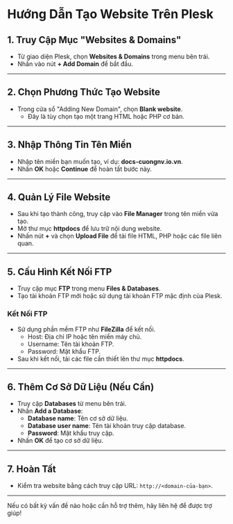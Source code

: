 
# Hướng Dẫn Tạo Website Trên Plesk

## 1. **Truy Cập Mục "Websites & Domains"**
- Từ giao diện Plesk, chọn **Websites & Domains** trong menu bên trái.
- Nhấn vào nút **+ Add Domain** để bắt đầu.

---

## 2. **Chọn Phương Thức Tạo Website**
- Trong cửa sổ "Adding New Domain", chọn **Blank website**.
  - Đây là tùy chọn tạo một trang HTML hoặc PHP cơ bản.

---

## 3. **Nhập Thông Tin Tên Miền**
- Nhập tên miền bạn muốn tạo, ví dụ: **docs-cuongnv.io.vn**.
- Nhấn **OK** hoặc **Continue** để hoàn tất bước này.

---

## 4. **Quản Lý File Website**
- Sau khi tạo thành công, truy cập vào **File Manager** trong tên miền vừa tạo.
- Mở thư mục **httpdocs** để lưu trữ nội dung website.
- Nhấn nút **+** và chọn **Upload File** để tải file HTML, PHP hoặc các file liên quan.

---

## 5. **Cấu Hình Kết Nối FTP**
- Truy cập mục **FTP** trong menu **Files & Databases**.
- Tạo tài khoản FTP mới hoặc sử dụng tài khoản FTP mặc định của Plesk.

### Kết Nối FTP
- Sử dụng phần mềm FTP như **FileZilla** để kết nối.
  - Host: Địa chỉ IP hoặc tên miền máy chủ.
  - Username: Tên tài khoản FTP.
  - Password: Mật khẩu FTP.
- Sau khi kết nối, tải các file cần thiết lên thư mục **httpdocs**.

---

## 6. **Thêm Cơ Sở Dữ Liệu (Nếu Cần)**
- Truy cập **Databases** từ menu bên trái.
- Nhấn **Add a Database**:
  - **Database name**: Tên cơ sở dữ liệu.
  - **Database user name**: Tên tài khoản truy cập database.
  - **Password**: Mật khẩu truy cập.
- Nhấn **OK** để tạo cơ sở dữ liệu.

---

## 7. **Hoàn Tất**
- Kiểm tra website bằng cách truy cập URL: `http://<domain-của-bạn>`.

---

Nếu có bất kỳ vấn đề nào hoặc cần hỗ trợ thêm, hãy liên hệ để được trợ giúp!
